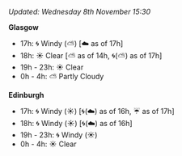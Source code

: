 *Updated: Wednesday 8th November 15:30*

**Glasgow**

* 17h: :cyclone: Windy (:partly_sunny:) [:cloud: as of 17h]
* 18h: :sunny: Clear [:partly_sunny: as of 14h, :cyclone:(:partly_sunny:) as of 17h]
* 19h - 23h: :sunny: Clear
* 0h - 4h: :partly_sunny: Partly Cloudy

**Edinburgh**

* 17h: :cyclone: Windy (:sunny:) [:cyclone:(:cloud:) as of 16h, :umbrella: as of 17h]
* 18h: :cyclone: Windy (:sunny:) [:cyclone:(:cloud:) as of 16h]
* 19h - 23h: :cyclone: Windy (:sunny:)
* 0h - 4h: :sunny: Clear
